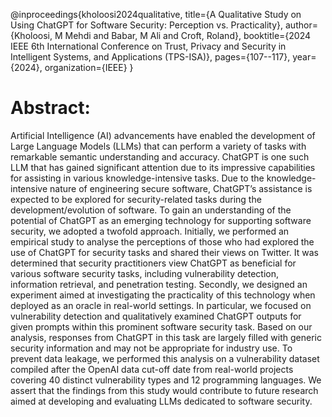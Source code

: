 @inproceedings{kholoosi2024qualitative,
  title={A Qualitative Study on Using ChatGPT for Software Security: Perception vs. Practicality},
  author={Kholoosi, M Mehdi and Babar, M Ali and Croft, Roland},
  booktitle={2024 IEEE 6th International Conference on Trust, Privacy and Security in Intelligent Systems, and Applications (TPS-ISA)},
  pages={107--117},
  year={2024},
  organization={IEEE}
}


# Abstract:
Artificial Intelligence (AI) advancements have enabled the development of Large Language Models (LLMs) that can perform a variety of tasks with remarkable semantic understanding and accuracy. ChatGPT is one such LLM that has gained significant attention due to its impressive capabilities for assisting in various knowledge-intensive tasks. Due to the knowledge-intensive nature of engineering secure software, ChatGPT’s assistance is expected to be explored for security-related tasks during the development/evolution of software. To gain an understanding of the potential of ChatGPT as an emerging technology for supporting software security, we adopted a twofold approach. Initially, we performed an empirical study to analyse the perceptions of those who had explored the use of ChatGPT for security tasks and shared their views on Twitter. It was determined that security practitioners view ChatGPT as beneficial for various software security tasks, including vulnerability detection, information retrieval, and penetration testing. Secondly, we designed an experiment aimed at investigating the practicality of this technology when deployed as an oracle in real-world settings. In particular, we focused on vulnerability detection and qualitatively examined ChatGPT outputs for given prompts within this prominent software security task. Based on our analysis, responses from ChatGPT in this task are largely filled with generic security information and may not be appropriate for industry use. To prevent data leakage, we performed this analysis on a vulnerability dataset compiled after the OpenAI data cut-off date from real-world projects covering 40 distinct vulnerability types and 12 programming languages. We assert that the findings from this study would contribute to future research aimed at developing and evaluating LLMs dedicated to software security.
